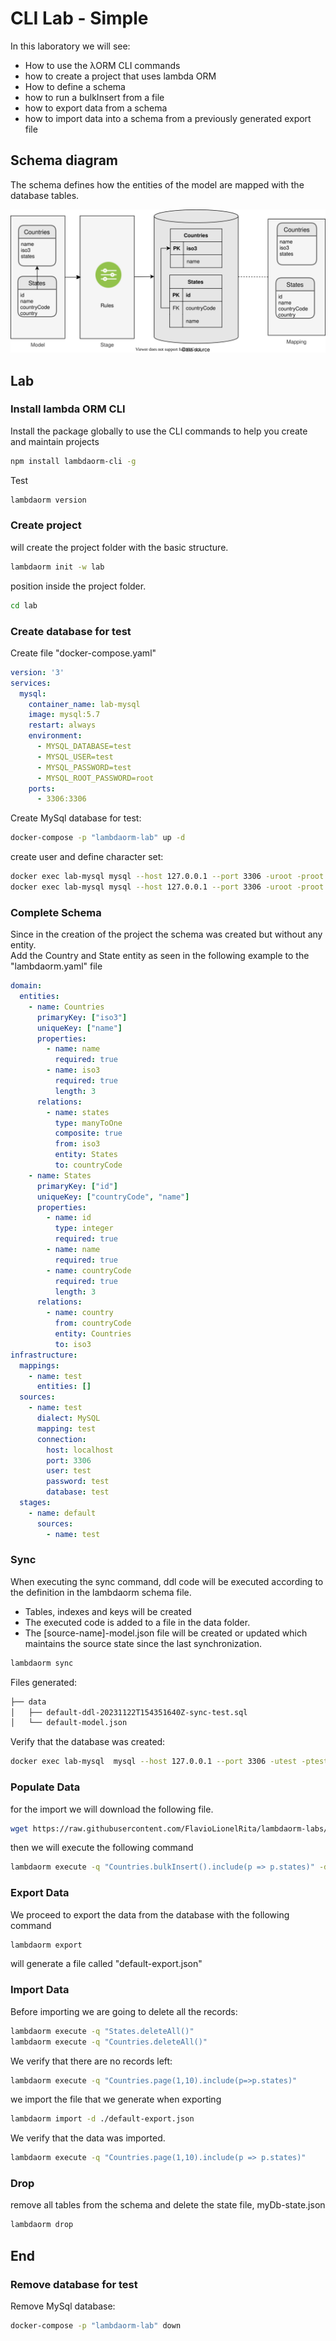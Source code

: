 # CLI Lab - Simple

In this laboratory we will see:

- How to use the λORM CLI commands
- how to create a project that uses lambda ORM
- How to define a schema
- how to run a bulkInsert from a file
- how to export data from a schema
- how to import data into a schema from a previously generated export file

## Schema diagram

The schema defines how the entities of the model are mapped with the database tables.

![schema](schema.svg)

## Lab

### Install lambda ORM CLI

Install the package globally to use the CLI commands to help you create and maintain projects

```sh
npm install lambdaorm-cli -g
```

Test

```sh
lambdaorm version
```

### Create project

will create the project folder with the basic structure.

```sh
lambdaorm init -w lab
```

position inside the project folder.

```sh
cd lab
```

### Create database for test

Create file "docker-compose.yaml"

```yaml
version: '3'
services:
  mysql:
    container_name: lab-mysql
    image: mysql:5.7
    restart: always
    environment:
      - MYSQL_DATABASE=test
      - MYSQL_USER=test
      - MYSQL_PASSWORD=test
      - MYSQL_ROOT_PASSWORD=root
    ports:
      - 3306:3306
```

Create MySql database for test:

```sh
docker-compose -p "lambdaorm-lab" up -d
```

create user and define character set:

```sh
docker exec lab-mysql mysql --host 127.0.0.1 --port 3306 -uroot -proot -e "ALTER DATABASE test CHARACTER SET utf8 COLLATE utf8_general_ci;"
docker exec lab-mysql mysql --host 127.0.0.1 --port 3306 -uroot -proot -e "GRANT ALL ON *.* TO 'test'@'%' with grant option; FLUSH PRIVILEGES;"
```

### Complete Schema

Since in the creation of the project the schema was created but without any entity. \
Add the Country and State entity as seen in the following example to the "lambdaorm.yaml" file

```yaml
domain:
  entities:
    - name: Countries
      primaryKey: ["iso3"]
      uniqueKey: ["name"]
      properties:
        - name: name
          required: true
        - name: iso3
          required: true
          length: 3
      relations:
        - name: states
          type: manyToOne
          composite: true
          from: iso3
          entity: States
          to: countryCode
    - name: States
      primaryKey: ["id"]
      uniqueKey: ["countryCode", "name"]
      properties:
        - name: id
          type: integer
          required: true
        - name: name
          required: true
        - name: countryCode
          required: true
          length: 3
      relations:
        - name: country
          from: countryCode
          entity: Countries
          to: iso3
infrastructure:
  mappings:
    - name: test
      entities: []
  sources:
    - name: test
      dialect: MySQL
      mapping: test
      connection:
        host: localhost
        port: 3306
        user: test
        password: test
        database: test
  stages:
    - name: default
      sources:
        - name: test
```

### Sync

When executing the sync command, ddl code will be executed according to the definition in the lambdaorm schema file.

- Tables, indexes and keys will be created
- The executed code is added to a file in the data folder.
- The [source-name]-model.json file will be created or updated which maintains the source state since the last synchronization.

```sh
lambdaorm sync
```

Files generated:

```sh
├── data
│   ├── default-ddl-20231122T154351640Z-sync-test.sql
│   └── default-model.json
```

Verify that the database was created:

```sh
docker exec lab-mysql  mysql --host 127.0.0.1 --port 3306 -utest -ptest -e "use test;show tables;"
```

### Populate Data

for the import we will download the following file.

```sh
wget https://raw.githubusercontent.com/FlavioLionelRita/lambdaorm-labs/main/source/countries/data.json
```

then we will execute the following command

```sh
lambdaorm execute -q "Countries.bulkInsert().include(p => p.states)" -d ./data.json
```

### Export Data

We proceed to export the data from the database with the following command

```sh
lambdaorm export 
```

will generate a file called "default-export.json"

### Import Data

Before importing we are going to delete all the records:

```sh
lambdaorm execute -q "States.deleteAll()"
lambdaorm execute -q "Countries.deleteAll()"
```

We verify that there are no records left:

```sh
lambdaorm execute -q "Countries.page(1,10).include(p=>p.states)"
```

we import the file that we generate when exporting

```sh
lambdaorm import -d ./default-export.json
```

We verify that the data was imported.

```sh
lambdaorm execute -q "Countries.page(1,10).include(p => p.states)"
```

### Drop

remove all tables from the schema and delete the state file, myDb-state.json

```sh
lambdaorm drop
```

## End

### Remove database for test

Remove MySql database:

```sh
docker-compose -p "lambdaorm-lab" down
```
